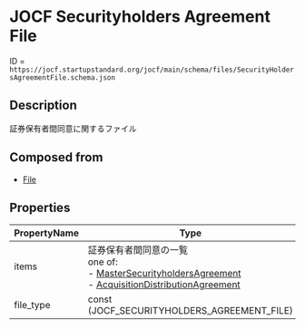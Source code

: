 # JOCF Securityholders Agreement File

ID = `https://jocf.startupstandard.org/jocf/main/schema/files/SecurityHoldersAgreementFile.schema.json`

## Description
証券保有者間同意に関するファイル

## Composed from
- [File](../types/File.md)

## Properties

| PropertyName | Type | Required |
|-------------|------|----------|
| items | 証券保有者間同意の一覧 <br> one of: <br> - [MasterSecurityholdersAgreement](../objects/MasterSecurityholdersAgreement.md)<br> - [AcquisitionDistributionAgreement](../objects/AcquisitionDistributionAgreement.md) | Yes |
| file_type | const (JOCF_SECURITYHOLDERS_AGREEMENT_FILE) | Yes |